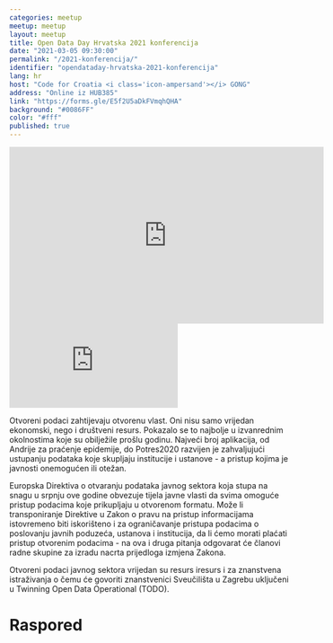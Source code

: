 ```yaml
---
categories: meetup
meetup: meetup
layout: meetup
title: Open Data Day Hrvatska 2021 konferencija
date: "2021-03-05 09:30:00"
permalink: "/2021-konferencija/"
identifier: "opendataday-hrvatska-2021-konferencija"
lang: hr
host: "Code for Croatia <i class='icon-ampersand'></i> GONG"
address: "Online iz HUB385"
link: "https://forms.gle/E5f2U5aDkFVmqhQHA"
background: "#0086FF"
color: "#fff"
published: true
---
```


<iframe width="560" height="315" src="https://www.youtube.com/embed/videoseries?list=PL0xknu6-elklI6HYPrF-TDX4TiPTen8TN" frameborder="0" allow="autoplay; encrypted-media" allowfullscreen></iframe>

<div class="embed-container"><iframe src="https://www.youtube.com/embed/videoseries?list=PL0xknu6-elklI6HYPrF-TDX4TiPTen8TN" frameborder="0" allow="autoplay; encrypted-media" allowfullscreen></iframe></div>

Otvoreni podaci zahtijevaju otvorenu vlast. Oni nisu samo vrijedan ekonomski, nego i društveni resurs.
Pokazalo se to najbolje u izvanrednim okolnostima koje su obilježile prošlu godinu. Najveći broj aplikacija, od Andrije za praćenje epidemije, do Potres2020 razvijen je zahvaljujući ustupanju podataka koje skupljaju institucije i ustanove - a pristup kojima je javnosti onemogućen ili otežan.

Europska Direktiva o otvaranju podataka javnog sektora koja stupa na snagu u srpnju ove godine obvezuje tijela javne vlasti da svima omoguće pristup podacima koje prikupljaju u otvorenom formatu. Može li transponiranje Direktive u Zakon o pravu na pristup informacijama istovremeno biti iskorišteno i  za ograničavanje pristupa podacima o poslovanju javnih poduzeća, ustanova i institucija, da li ćemo morati plaćati pristup otvorenim podacima - na ova i druga pitanja odgovarat će članovi radne skupine za izradu nacrta prijedloga izmjena Zakona.

Otvoreni podaci javnog sektora vrijedan su resurs iresurs i za znanstvena istraživanja o čemu će govoriti znanstvenici Sveučilišta u Zagrebu uključeni u Twinning Open Data Operational (TODO).

# Raspored
